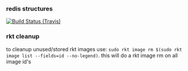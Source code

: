 ### redis structures
[![Build Status (Travis)](https://travis-ci.org/unixvoid/dproxy.svg?branch=master)](https://travis-ci.org/unixvoid/dproxy)  

### rkt cleanup
to cleanup unused/stored rkt images use:
`sudo rkt image rm $(sudo rkt image list --fields=id --no-legend)`. this will do
a rkt image rm on all image id's

